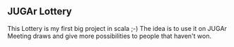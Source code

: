 JUGAr Lottery
-------------

This Lottery is my first big project in scala ;-)
The idea is to use it on JUGAr Meeting draws and give more possibilities to people that haven't won. 
